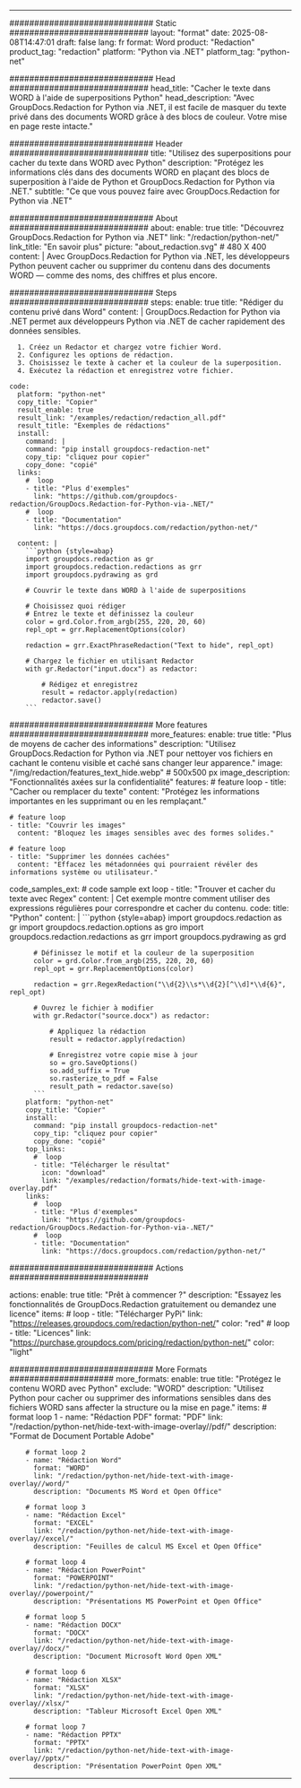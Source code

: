 
---
############################# Static ############################
layout: "format"
date:  2025-08-08T14:47:01
draft: false
lang: fr
format: Word
product: "Redaction"
product_tag: "redaction"
platform: "Python via .NET"
platform_tag: "python-net"

############################# Head ############################
head_title: "Cacher le texte dans WORD à l'aide de superpositions Python"
head_description: "Avec GroupDocs.Redaction for Python via .NET, il est facile de masquer du texte privé dans des documents WORD grâce à des blocs de couleur. Votre mise en page reste intacte."

############################# Header ############################
title: "Utilisez des superpositions pour cacher du texte dans WORD avec Python" 
description: "Protégez les informations clés dans des documents WORD en plaçant des blocs de superposition à l'aide de Python et GroupDocs.Redaction for Python via .NET."
subtitle: "Ce que vous pouvez faire avec GroupDocs.Redaction for Python via .NET" 

############################# About ############################
about:
    enable: true
    title: "Découvrez GroupDocs.Redaction for Python via .NET"
    link: "/redaction/python-net/"
    link_title: "En savoir plus"
    picture: "about_redaction.svg" # 480 X 400
    content: |
       Avec GroupDocs.Redaction for Python via .NET, les développeurs Python peuvent cacher ou supprimer du contenu dans des documents WORD — comme des noms, des chiffres et plus encore.

############################# Steps ############################
steps:
    enable: true
    title: "Rédiger du contenu privé dans Word"
    content: |
      GroupDocs.Redaction for Python via .NET permet aux développeurs Python via .NET de cacher rapidement des données sensibles.
      
      1. Créez un Redactor et chargez votre fichier Word.
      2. Configurez les options de rédaction.
      3. Choisissez le texte à cacher et la couleur de la superposition.
      4. Exécutez la rédaction et enregistrez votre fichier.
   
    code:
      platform: "python-net"
      copy_title: "Copier"
      result_enable: true
      result_link: "/examples/redaction/redaction_all.pdf"
      result_title: "Exemples de rédactions"
      install:
        command: |
        command: "pip install groupdocs-redaction-net"
        copy_tip: "cliquez pour copier"
        copy_done: "copié"
      links:
        #  loop
        - title: "Plus d'exemples"
          link: "https://github.com/groupdocs-redaction/GroupDocs.Redaction-for-Python-via-.NET/"
        #  loop
        - title: "Documentation"
          link: "https://docs.groupdocs.com/redaction/python-net/"
          
      content: |
        ```python {style=abap}
        import groupdocs.redaction as gr
        import groupdocs.redaction.redactions as grr
        import groupdocs.pydrawing as grd

        # Couvrir le texte dans WORD à l'aide de superpositions

        # Choisissez quoi rédiger
        # Entrez le texte et définissez la couleur
        color = grd.Color.from_argb(255, 220, 20, 60)
        repl_opt = grr.ReplacementOptions(color)
                
        redaction = grr.ExactPhraseRedaction("Text to hide", repl_opt)

        # Chargez le fichier en utilisant Redactor
        with gr.Redactor("input.docx") as redactor:

            # Rédigez et enregistrez
            result = redactor.apply(redaction)
            redactor.save()
        ```            


############################# More features ############################
more_features:
  enable: true
  title: "Plus de moyens de cacher des informations"
  description: "Utilisez GroupDocs.Redaction for Python via .NET pour nettoyer vos fichiers en cachant le contenu visible et caché sans changer leur apparence."
  image: "/img/redaction/features_text_hide.webp" # 500x500 px
  image_description: "Fonctionnalités axées sur la confidentialité"
  features:
    # feature loop
    - title: "Cacher ou remplacer du texte"
      content: "Protégez les informations importantes en les supprimant ou en les remplaçant."

    # feature loop
    - title: "Couvrir les images"
      content: "Bloquez les images sensibles avec des formes solides."

    # feature loop
    - title: "Supprimer les données cachées"
      content: "Effacez les métadonnées qui pourraient révéler des informations système ou utilisateur."
      
  code_samples_ext:
    # code sample ext loop
    - title: "Trouver et cacher du texte avec Regex"
      content: |
        Cet exemple montre comment utiliser des expressions régulières pour correspondre et cacher du contenu.
      code:
        title: "Python"
        content: |
          ```python {style=abap}
          import groupdocs.redaction as gr
          import groupdocs.redaction.options as gro
          import groupdocs.redaction.redactions as grr
          import groupdocs.pydrawing as grd

          # Définissez le motif et la couleur de la superposition
          color = grd.Color.from_argb(255, 220, 20, 60)
          repl_opt = grr.ReplacementOptions(color)

          redaction = grr.RegexRedaction("\\d{2}\\s*\\d{2}[^\\d]*\\d{6}", repl_opt)

          # Ouvrez le fichier à modifier
          with gr.Redactor("source.docx") as redactor:

              # Appliquez la rédaction
              result = redactor.apply(redaction)

              # Enregistrez votre copie mise à jour
              so = gro.SaveOptions()
              so.add_suffix = True
              so.rasterize_to_pdf = False
              result_path = redactor.save(so)
          ```
        platform: "python-net"
        copy_title: "Copier"
        install:
          command: "pip install groupdocs-redaction-net"
          copy_tip: "cliquez pour copier"
          copy_done: "copié"
        top_links:
          #  loop
          - title: "Télécharger le résultat"
            icon: "download"
            link: "/examples/redaction/formats/hide-text-with-image-overlay.pdf"
        links:
          #  loop
          - title: "Plus d'exemples"
            link: "https://github.com/groupdocs-redaction/GroupDocs.Redaction-for-Python-via-.NET/"
          #  loop
          - title: "Documentation"
            link: "https://docs.groupdocs.com/redaction/python-net/"


############################# Actions ############################

actions:
  enable: true
  title: "Prêt à commencer ?"
  description: "Essayez les fonctionnalités de GroupDocs.Redaction gratuitement ou demandez une licence"
  items:
    #  loop
    - title: "Télécharger PyPi"
      link: "https://releases.groupdocs.com/redaction/python-net/"
      color: "red"
        #  loop
    - title: "Licences"
      link: "https://purchase.groupdocs.com/pricing/redaction/python-net/"
      color: "light"


############################# More Formats #####################
more_formats:
    enable: true
    title: "Protégez le contenu WORD avec Python"
    exclude: "WORD"
    description: "Utilisez Python pour cacher ou supprimer des informations sensibles dans des fichiers WORD sans affecter la structure ou la mise en page."
    items: 
        # format loop 1
        - name: "Rédaction PDF"
          format: "PDF"
          link: "/redaction/python-net/hide-text-with-image-overlay//pdf/"
          description: "Format de Document Portable Adobe"

        # format loop 2
        - name: "Rédaction Word"
          format: "WORD"
          link: "/redaction/python-net/hide-text-with-image-overlay//word/"
          description: "Documents MS Word et Open Office"
          
        # format loop 3
        - name: "Rédaction Excel"
          format: "EXCEL"
          link: "/redaction/python-net/hide-text-with-image-overlay//excel/"
          description: "Feuilles de calcul MS Excel et Open Office"

        # format loop 4
        - name: "Rédaction PowerPoint"
          format: "POWERPOINT"
          link: "/redaction/python-net/hide-text-with-image-overlay//powerpoint/"
          description: "Présentations MS PowerPoint et Open Office"

        # format loop 5
        - name: "Rédaction DOCX"
          format: "DOCX"
          link: "/redaction/python-net/hide-text-with-image-overlay//docx/"
          description: "Document Microsoft Word Open XML"
          
        # format loop 6
        - name: "Rédaction XLSX"
          format: "XLSX"
          link: "/redaction/python-net/hide-text-with-image-overlay//xlsx/"
          description: "Tableur Microsoft Excel Open XML"
          
        # format loop 7
        - name: "Rédaction PPTX"
          format: "PPTX"
          link: "/redaction/python-net/hide-text-with-image-overlay//pptx/"
          description: "Présentation PowerPoint Open XML"


---
